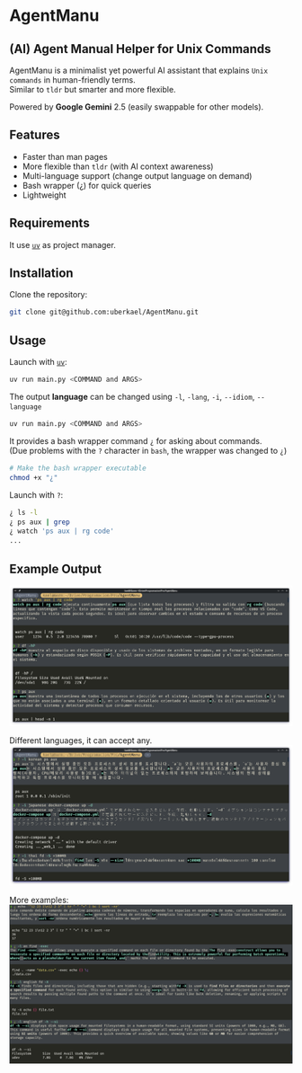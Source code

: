 # AgentManu

## (AI) Agent Manual Helper for Unix Commands


AgentManu is a minimalist yet powerful AI assistant that explains `Unix` `commands`
in human-friendly terms. \
Similar to `tldr` but smarter and more flexible.

Powered by **Google Gemini** 2.5 (easily swappable for other models).

## Features

- Faster than man pages
- More flexible than `tldr` (with AI context awareness)
- Multi-language support (change output language on demand)
- Bash wrapper (¿) for quick queries
- Lightweight

## Requirements

It use [`uv`](https://github.com/astral-sh/uv) as project manager.

## Installation

Clone the repository:
```bash
git clone git@github.com:uberkael/AgentManu.git
```

## Usage

Launch with [`uv`](https://github.com/astral-sh/uv):

```bash
uv run main.py <COMMAND and ARGS>
```

The output **language** can be changed using `-l`, `-lang`, `-i`, `--idiom`, `--language`
```bash
uv run main.py <COMMAND and ARGS>
```

It provides a bash wrapper command `¿` for asking about commands. \
(Due problems with the `?` character in `bash`, the wrapper was changed to `¿`)

```bash
# Make the bash wrapper executable
chmod +x "¿"
```

Launch with `?`:

```bash
¿ ls -l
¿ ps aux | grep
¿ watch 'ps aux | rg code'
...
```


## Example Output

![AgentManu](screenshots/use1.png)

Different languages, it can accept any.
![Languages](screenshots/use2.png)

More examples:
![Examples](screenshots/use3.png)
